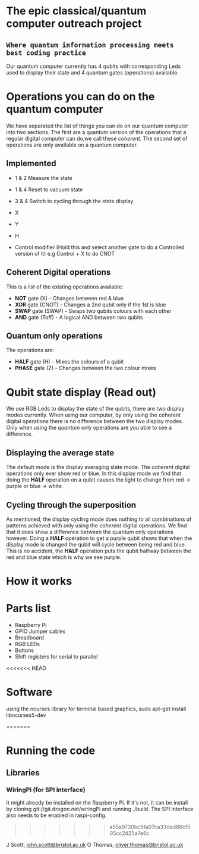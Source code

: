 # The epic classical/quantum computer outreach project

## `Where quantum information processing meets best coding practice`

Our quantum computer currently has 4 qubits with corresponding Leds used to display
their state and 4 quantum gates (operations) available.

# Operations you can do on the quantum computer

We have separated the list of things you can do on our quantum computer into two
sections. The first are a quantum version of the operations that a regular digital
computer can do,we call these _coherent_. The second set of operations are only available
on a quantum computer.

## Implemented 

- 1 & 2 Measure the state
- 1 & 4 Reset to vacuum state
- 3 & 4 Switch to cycling through the state display

- X
- Y
- H 
- Control modifier (Hold this and select another gate to do a Controlled version of it)
  e.g Control + X to do CNOT

## Coherent Digital operations

This is a list of the existing operations available:

- **NOT** gate (X) - Changes between red & blue
- **XOR** gate (CNOT) - Changes a 2nd qubit only if the 1st is blue
- **SWAP** gate (SWAP) - Swaps two qubits colours with each other
- **AND** gate (Toff) - A logical AND between two qubits

## Quantum only operations

The operations are:

- **HALF** gate (H) - Mixes the colours of a qubit
- **PHASE** gate (Z) - Changes between the two colour mixes

# Qubit state display (Read out)

We use RGB Leds to display the state of the qubits, there are two display modes
currently. When using our computer, by only using the coherent digital operations there
is no difference between the two display modes. Only when using the _quantum_ only
operations are you able to see a difference.

## Displaying the average state

The default mode is the display averaging state mode. The _coherent_ digital operations
only ever show red or blue. In this display mode we find that doing the **HALF**
operation on a qubit causes the light to change from red -> purple or blue -> white.

## Cycling through the superposition

As mentioned, the display cycling mode does nothing to all combinations of patterns
achieved with only using the _coherent_ digital operations. We find that it does show a
difference between the quantum only operations however. Doing a **HALF** operation to get
a purple qubit shows that when the display mode is changed the qubit will cycle between
being red and blue. This is no accident, the **HALF** operation puts the qubit halfway
between the red and blue state which is why we see purple.

# How it works


# Parts list

- Raspberry Pi
- GPIO Jumper cables
- Breadboard 
- RGB LEDs 
- Buttons
- Shift registers for serial to parallel 

<<<<<<< HEAD
# Software

using the ncurses library for terminal based graphics, 
sudo apt-get install libncurses5-dev



=======
# Running the code

## Libraries

### WiringPi (for SPI interface)

It might already be installed on the Raspberry Pi. If it's not, it can be install by
cloning git://git.drogon.net/wiringPi and running ./build. The SPI interface also needs 
to be enabled in raspi-config.
>>>>>>> a55a9730bc9fa07ca33ded86cf505cc2d25a7e6c

J Scott, john.scott@bristol.ac.uk
O Thomas, oliver.thomas@bristol.ac.uk
